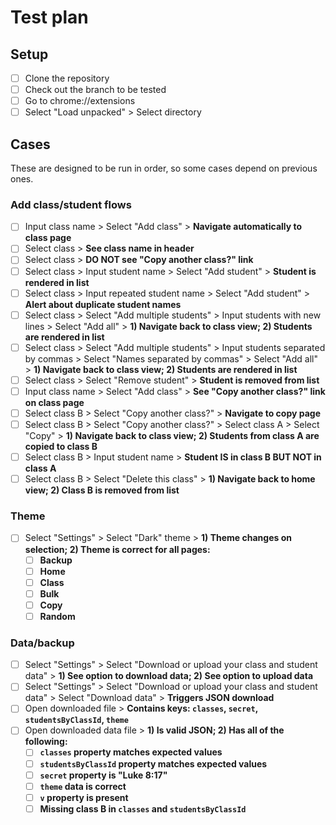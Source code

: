# Test plan

## Setup

- [ ] Clone the repository
- [ ] Check out the branch to be tested
- [ ] Go to chrome://extensions
- [ ] Select "Load unpacked" > Select directory

## Cases

These are designed to be run in order, so some cases depend on previous ones.

### Add class/student flows

- [ ] Input class name > Select "Add class" > **Navigate automatically to class page**
- [ ] Select class > **See class name in header**
- [ ] Select class > **DO NOT see "Copy another class?" link**
- [ ] Select class > Input student name > Select "Add student" > **Student is rendered in list** 
- [ ] Select class > Input repeated student name > Select "Add student" > **Alert about duplicate student names**
- [ ] Select class > Select "Add multiple students" > Input students with new lines > Select "Add all" > **1) Navigate back to class view; 2) Students are rendered in list**
- [ ] Select class > Select "Add multiple students" > Input students separated by commas > Select "Names separated by commas" > Select "Add all" > **1) Navigate back to class view; 2) Students are rendered in list**
- [ ] Select class > Select "Remove student" > **Student is removed from list**
- [ ] Input class name > Select "Add class" > **See "Copy another class?" link on class page**
- [ ] Select class B > Select "Copy another class?" > **Navigate to copy page**
- [ ] Select class B > Select "Copy another class?" > Select class A > Select "Copy" > **1) Navigate back to class view; 2) Students from class A are copied to class B**
- [ ] Select class B > Input student name > **Student IS in class B BUT NOT in class A**
- [ ] Select class B > Select "Delete this class" > **1) Navigate back to home view; 2) Class B is removed from list**

### Theme

- [ ] Select "Settings" > Select "Dark" theme > **1) Theme changes on selection; 2) Theme is correct for all pages:**
  - [ ] **Backup**
  - [ ] **Home**
  - [ ] **Class**
  - [ ] **Bulk**
  - [ ] **Copy**
  - [ ] **Random**

### Data/backup

- [ ] Select "Settings" > Select "Download or upload your class and student data" > **1) See option to download data; 2) See option to upload data**
- [ ] Select "Settings" > Select "Download or upload your class and student data" > Select "Download data" > **Triggers JSON download**
- [ ] Open downloaded file > **Contains keys: `classes`, `secret`, `studentsByClassId`, `theme`**
- [ ] Open downloaded data file > **1) Is valid JSON; 2) Has all of the following:**
  - [ ] **`classes` property matches expected values**
  - [ ] **`studentsByClassId` property matches expected values**
  - [ ] **`secret` property is "Luke 8:17"**
  - [ ] **`theme` data is correct**
  - [ ] **`v` property is present**
  - [ ] **Missing class B in `classes` and `studentsByClassId`**
